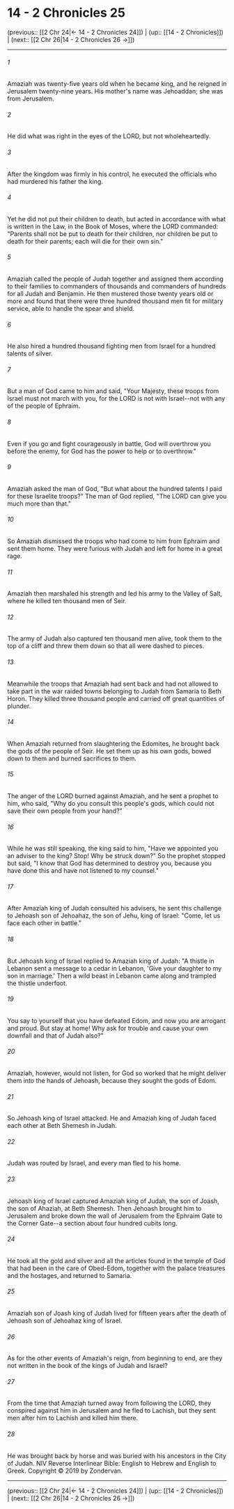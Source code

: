 # 14 - 2 Chronicles 25

(previous:: [[2 Chr 24|← 14 - 2 Chronicles 24]]) | (up:: [[14 - 2 Chronicles]]) | (next:: [[2 Chr 26|14 - 2 Chronicles 26 →]])

***


###### 1 
Amaziah was twenty-five years old when he became king, and he reigned in Jerusalem twenty-nine years. His mother's name was Jehoaddan; she was from Jerusalem. 

###### 2 
He did what was right in the eyes of the LORD, but not wholeheartedly. 

###### 3 
After the kingdom was firmly in his control, he executed the officials who had murdered his father the king. 

###### 4 
Yet he did not put their children to death, but acted in accordance with what is written in the Law, in the Book of Moses, where the LORD commanded: "Parents shall not be put to death for their children, nor children be put to death for their parents; each will die for their own sin." 

###### 5 
Amaziah called the people of Judah together and assigned them according to their families to commanders of thousands and commanders of hundreds for all Judah and Benjamin. He then mustered those twenty years old or more and found that there were three hundred thousand men fit for military service, able to handle the spear and shield. 

###### 6 
He also hired a hundred thousand fighting men from Israel for a hundred talents of silver. 

###### 7 
But a man of God came to him and said, "Your Majesty, these troops from Israel must not march with you, for the LORD is not with Israel--not with any of the people of Ephraim. 

###### 8 
Even if you go and fight courageously in battle, God will overthrow you before the enemy, for God has the power to help or to overthrow." 

###### 9 
Amaziah asked the man of God, "But what about the hundred talents I paid for these Israelite troops?" The man of God replied, "The LORD can give you much more than that." 

###### 10 
So Amaziah dismissed the troops who had come to him from Ephraim and sent them home. They were furious with Judah and left for home in a great rage. 

###### 11 
Amaziah then marshaled his strength and led his army to the Valley of Salt, where he killed ten thousand men of Seir. 

###### 12 
The army of Judah also captured ten thousand men alive, took them to the top of a cliff and threw them down so that all were dashed to pieces. 

###### 13 
Meanwhile the troops that Amaziah had sent back and had not allowed to take part in the war raided towns belonging to Judah from Samaria to Beth Horon. They killed three thousand people and carried off great quantities of plunder. 

###### 14 
When Amaziah returned from slaughtering the Edomites, he brought back the gods of the people of Seir. He set them up as his own gods, bowed down to them and burned sacrifices to them. 

###### 15 
The anger of the LORD burned against Amaziah, and he sent a prophet to him, who said, "Why do you consult this people's gods, which could not save their own people from your hand?" 

###### 16 
While he was still speaking, the king said to him, "Have we appointed you an adviser to the king? Stop! Why be struck down?" So the prophet stopped but said, "I know that God has determined to destroy you, because you have done this and have not listened to my counsel." 

###### 17 
After Amaziah king of Judah consulted his advisers, he sent this challenge to Jehoash son of Jehoahaz, the son of Jehu, king of Israel: "Come, let us face each other in battle." 

###### 18 
But Jehoash king of Israel replied to Amaziah king of Judah: "A thistle in Lebanon sent a message to a cedar in Lebanon, 'Give your daughter to my son in marriage.' Then a wild beast in Lebanon came along and trampled the thistle underfoot. 

###### 19 
You say to yourself that you have defeated Edom, and now you are arrogant and proud. But stay at home! Why ask for trouble and cause your own downfall and that of Judah also?" 

###### 20 
Amaziah, however, would not listen, for God so worked that he might deliver them into the hands of Jehoash, because they sought the gods of Edom. 

###### 21 
So Jehoash king of Israel attacked. He and Amaziah king of Judah faced each other at Beth Shemesh in Judah. 

###### 22 
Judah was routed by Israel, and every man fled to his home. 

###### 23 
Jehoash king of Israel captured Amaziah king of Judah, the son of Joash, the son of Ahaziah, at Beth Shemesh. Then Jehoash brought him to Jerusalem and broke down the wall of Jerusalem from the Ephraim Gate to the Corner Gate--a section about four hundred cubits long. 

###### 24 
He took all the gold and silver and all the articles found in the temple of God that had been in the care of Obed-Edom, together with the palace treasures and the hostages, and returned to Samaria. 

###### 25 
Amaziah son of Joash king of Judah lived for fifteen years after the death of Jehoash son of Jehoahaz king of Israel. 

###### 26 
As for the other events of Amaziah's reign, from beginning to end, are they not written in the book of the kings of Judah and Israel? 

###### 27 
From the time that Amaziah turned away from following the LORD, they conspired against him in Jerusalem and he fled to Lachish, but they sent men after him to Lachish and killed him there. 

###### 28 
He was brought back by horse and was buried with his ancestors in the City of Judah. NIV Reverse Interlinear Bible: English to Hebrew and English to Greek. Copyright © 2019 by Zondervan.

***

(previous:: [[2 Chr 24|← 14 - 2 Chronicles 24]]) | (up:: [[14 - 2 Chronicles]]) | (next:: [[2 Chr 26|14 - 2 Chronicles 26 →]])
